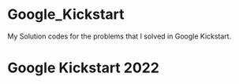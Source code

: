 # Google_Kickstart
My Solution codes for the problems that I solved in Google Kickstart.

# Google Kickstart 2022
